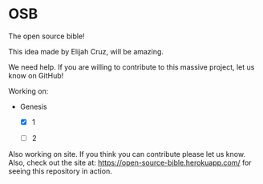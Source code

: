 # OSB

The open source bible!

This idea made by Elijah Cruz, will be amazing.

We need help. If you are willing to contribute to this massive project, let us know on GitHub!

Working on:

- Genesis
    - [x] 1
    - [ ] 2


Also working on site. If you think you can contribute please let us know. Also, check out the site at: https://open-source-bible.herokuapp.com/ for seeing this repository in action.